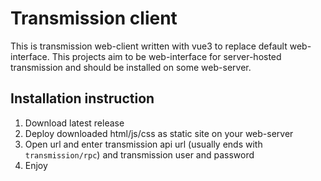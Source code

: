 # Transmission client

This is transmission web-client written with vue3 to replace default web-interface. This projects aim to be web-interface for server-hosted transmission and should be installed on some web-server.

## Installation instruction

1. Download latest release
2. Deploy downloaded html/js/css as static site on your web-server
3. Open url and enter transmission api url (usually ends with `transmission/rpc`) and transmission user and password
4. Enjoy
